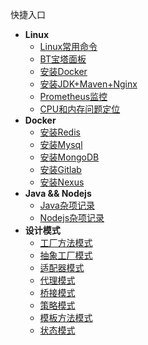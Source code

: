 快捷入口

* **Linux**
    * [Linux常用命令](pages/linux/Linux常用命令.md)
    * [BT宝塔面板](pages/linux/宝塔面板.md)
    * [安装Docker](pages/linux/安装Docker.md)
    * [安装JDK+Maven+Nginx](pages/linux/安装JDK+Maven+Nginx.md)
    * [Prometheus监控](pages/linux/Prometheus监控.md)
    * [CPU和内存问题定位](pages/linux/CPU和内存问题定位.md)
* **Docker**
    * [安装Redis](pages/docker/安装Redis.md)
    * [安装Mysql](pages/docker/安装Mysql.md)
    * [安装MongoDB](pages/docker/安装MongoDB.md)
    * [安装Gitlab](pages/docker/安装Gitlab.md)
    * [安装Nexus](pages/docker/安装Nexus.md)
* **Java && Nodejs**
    * [Java杂项记录](pages/java/杂项记录.md)
    * [Nodejs杂项记录](pages/nodejs/vue报错解决办法.md)
* **设计模式**
    * [工厂方法模式](pages/design/工厂方法模式.md)
    * [抽象工厂模式](pages/design/抽象工厂模式.md)
    * [适配器模式](pages/design/适配器模式.md)
    * [代理模式](pages/design/代理模式.md)
    * [桥接模式](pages/design/桥接模式.md)
    * [策略模式](pages/design/策略模式.md)
    * [模板方法模式](pages/design/模板模式.md)
    * [状态模式](pages/design/状态模式.md)